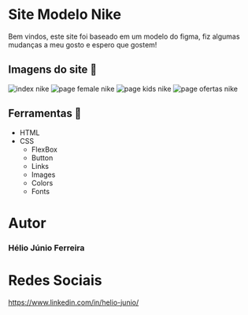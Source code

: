 # Site Modelo Nike
  Bem vindos, este site foi baseado em um modelo do figma, fiz algumas mudanças a meu gosto e espero que gostem!

## Imagens do site 📸
![index nike](https://github.com/Helio-Junio/web-site-nike/assets/123475331/80918b5d-311d-46bc-aed6-490cda537ff6)
![page female nike](https://github.com/Helio-Junio/web-site-nike/assets/123475331/bec6b316-8828-4f33-a9d7-39864210242e)
![page kids nike](https://github.com/Helio-Junio/web-site-nike/assets/123475331/3d641774-c1b4-4b1a-879b-8c34747218b9)
![page ofertas nike](https://github.com/Helio-Junio/web-site-nike/assets/123475331/dcbc5597-a23b-4bae-a4a6-faf9017b6863)

## Ferramentas 🧰
* HTML
* CSS
  - FlexBox
  - Button
  - Links
  - Images
  - Colors
  - Fonts

# Autor
 ### Hélio Júnio Ferreira

# Redes Sociais
  https://www.linkedin.com/in/helio-junio/
